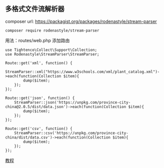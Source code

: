 ## 多格式文件流解析器
composer url: https://packagist.org/packages/rodenastyle/stream-parser

```
composer require rodenastyle/stream-parser
```

用法：routes/web.php 添加路由
```
use Tightenco\Collect\Support\Collection;
use Rodenastyle\StreamParser\StreamParser;

Route::get('xml', function() {
    StreamParser::xml("https://www.w3schools.com/xml/plant_catalog.xml")->each(function(Collection $item){
        dump($item);
    });
});

Route::get('json', function() {
    StreamParser::json('https://unpkg.com/province-city-china@2.0.5/dist/data.json')->each(function(Collection $item){
        dump($item);
    });
});

Route::get('csv', function() {
    StreamParser::csv('https://unpkg.com/province-city-china/dist/data.csv')->each(function(Collection $item){
        dump($item);
    });
});
```

[教程](https://learnku.com/courses/laravel-package/2019/php-7-stream-parser-supports-multi-format-file-stream-parser-rodenastylestream-parser/3834)